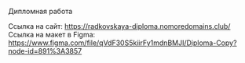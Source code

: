 Дипломная работа

Ссылка на сайт: https://radkovskaya-diploma.nomoredomains.club/
Ссылка на макет в Figma: https://www.figma.com/file/qVdF30S5kiirFy1mdnBMJI/Diploma-Copy?node-id=891%3A3857